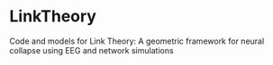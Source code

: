 # LinkTheory
Code and models for Link Theory: A geometric framework for neural collapse using EEG and network simulations
